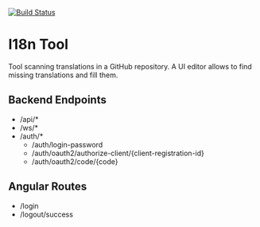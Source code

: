 [![Build Status](https://travis-ci.org/sebge2/i18n-tool.svg?branch=master)](https://travis-ci.org/sebge2/i18n-tool)

# I18n Tool
Tool scanning translations in a GitHub repository. A UI editor allows to find missing translations and fill them.


## Backend Endpoints

* /api/*
* /ws/*
* /auth/*
    * /auth/login-password
    * /auth/oauth2/authorize-client/{client-registration-id}
    * /auth/oauth2/code/{code}
    
## Angular Routes

* /login
* /logout/success